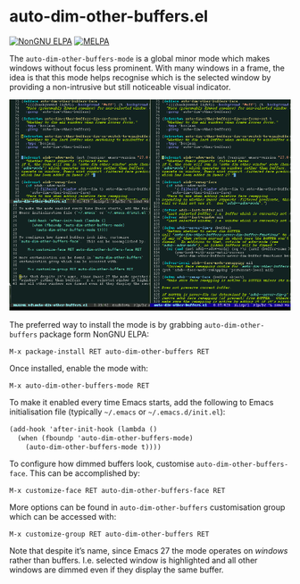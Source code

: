 # auto-dim-other-buffers.el

[![NonGNU ELPA](https://elpa.nongnu.org/nongnu/auto-dim-other-buffers.svg)](https://elpa.nongnu.org/nongnu/auto-dim-other-buffers.html)
[![MELPA](https://melpa.org/packages/auto-dim-other-buffers-badge.svg)](https://melpa.org/#/auto-dim-other-buffers)

The `auto-dim-other-buffers-mode` is a global minor mode which makes
windows without focus less prominent.  With many windows in a frame,
the idea is that this mode helps recognise which is the selected
window by providing a non-intrusive but still noticeable visual
indicator.

[![Demo](screenshot.gif)](https://www.youtube.com/watch?v=2djOHSWhyD4)

The preferred way to install the mode is by grabbing
`auto-dim-other-buffers` package form NonGNU ELPA:

    M-x package-install RET auto-dim-other-buffers RET

Once installed, enable the mode with:

    M-x auto-dim-other-buffers-mode RET

To make it enabled every time Emacs starts, add the following to Emacs
initialisation file (typically `~/.emacs` or `~/.emacs.d/init.el`):

    (add-hook 'after-init-hook (lambda ()
      (when (fboundp 'auto-dim-other-buffers-mode)
        (auto-dim-other-buffers-mode t))))

To configure how dimmed buffers look, customise
`auto-dim-other-buffers-face`.  This can be accomplished by:

    M-x customize-face RET auto-dim-other-buffers-face RET

More options can be found in `auto-dim-other-buffers` customisation
group which can be accessed with:

    M-x customize-group RET auto-dim-other-buffers RET

Note that despite it’s name, since Emacs 27 the mode operates on
*windows* rather than buffers.  I.e. selected window is highlighted
and all other windows are dimmed even if they display the same buffer.
